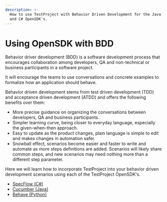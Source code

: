 ```yaml
---
description: >-
  How to use TestProject with Behavior Driven Development for the Java, Python
  and C# OpenSDK's.
---
```


# Using OpenSDK with BDD

Behavior driver development \(BDD\) is a software development process that encourages collaboration among developers, QA and non-technical or business participants in a software project.

It will encourage the teams to use conversations and concrete examples to formalize how an application should behave.

Behavior driven development stems from test driven development \(TDD\) and acceptance driven development \(ATDD\) and offers the following benefits over them:

* More precise guidance on organizing the conversations between developers, QA and business participants.
* Simpler learning curve, being closer to everyday language, especially the given-when-then approach.
* Easy to update as the product changes, plain language is simple to edit and makes changes in automation safer.
* Snowball effect, scenarios become easier and faster to write and automate as more steps definitions are added. Scenarios will likely share common steps, and new scenarios may need nothing more than a different step parameter.

Here we will learn how to incorporate TestProject into your behavior driven development scenarios using each of the TestProject OpenSDK's. 

* [SpecFlow \(C\#\)](https://docs.testproject.io/testproject-sdk/behavior-driven-development/specflow-c)
* [Cucumber \(Java\)](https://docs.testproject.io/testproject-sdk/behavior-driven-development/cucumber-java)
* [Behave \(Python\)](https://docs.testproject.io/testproject-sdk/behavior-driven-development/behave-python)



